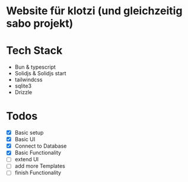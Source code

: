 # Website für klotzi (und gleichzeitig sabo projekt)

# Tech Stack

- Bun & typescript
- Solidjs & Solidjs start
- tailwindcss
- sqlite3
- Drizzle

# Todos

- [x] Basic setup
- [x] Basic UI
- [x] Connect to Database
- [x] Basic Functionality
- [ ] extend UI
- [ ] add more Templates
- [ ] finish Functionality
